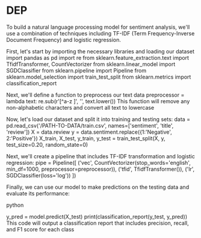 # DEP
To build a natural language processing model for sentiment analysis, we'll use a combination of techniques including TF-IDF (Term Frequency-Inverse Document Frequency) and logistic regression.

First, let's start by importing the necessary libraries and loading our dataset
import pandas as pd
import re
from sklearn.feature_extraction.text import TfidfTransformer, CountVectorizer
from sklearn.linear_model import SGDClassifier
from sklearn.pipeline import Pipeline
from sklearn.model_selection import train_test_split
from sklearn.metrics import classification_report

Next, we'll define a function to preprocess our text data
preprocessor = lambda text: re.sub(r'[^a-z ]', '', text.lower())
This function will remove any non-alphabetic characters and convert all text to lowercase

Now, let's load our dataset and split it into training and testing sets:
data = pd.read_csv('/PATH-TO-DATA/train.csv', names=['sentiment', 'title', 'review'])
X = data.review
y = data.sentiment.replace({1:'Negative', 2:'Positive'})
X_train, X_test, y_train, y_test = train_test_split(X, y, test_size=0.20, random_state=0)

Next, we'll create a pipeline that includes TF-IDF transformation and logistic regression:
pipe = Pipeline([
    ('vec', CountVectorizer(stop_words='english', min_df=1000, preprocessor=preprocessor)),
    ('tfid', TfidfTransformer()),
    ('lr', SGDClassifier(loss='log'))
])

Finally, we can use our model to make predictions on the testing data and evaluate its performance:

python

y_pred = model.predict(X_test)
print(classification_report(y_test, y_pred))
This code will output a classification report that includes precision, recall, and F1 score for each class

